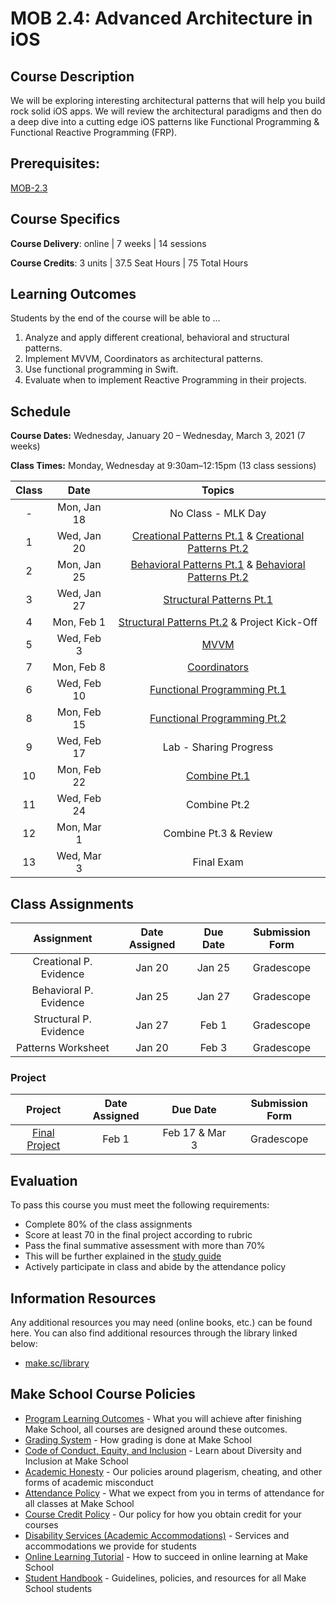 # MOB 2.4: Advanced Architecture in iOS

## Course Description

We will be exploring interesting architectural patterns that will help you build rock solid iOS apps. We will review the architectural paradigms and then do a deep dive into a cutting edge iOS patterns like Functional Programming & Functional Reactive Programming (FRP).

## Prerequisites:  

[MOB-2.3](https://github.com/Make-School-Courses/MOB-2.3-Concurrency-Parallelism-in-iOS)

## Course Specifics

**Course Delivery**: online | 7 weeks | 14 sessions

**Course Credits**: 3 units | 37.5 Seat Hours | 75 Total Hours

## Learning Outcomes

Students by the end of the course will be able to ...

1. Analyze and apply different creational, behavioral and structural patterns.
1. Implement MVVM, Coordinators as architectural patterns.
1. Use functional programming in Swift.
1. Evaluate when to implement Reactive Programming in their projects.

## Schedule

**Course Dates:** Wednesday, January 20 – Wednesday, March 3, 2021 (7 weeks)

**Class Times:** Monday, Wednesday at 9:30am–12:15pm (13 class sessions)

| Class |          Date          |                 Topics                  |
|:-----:|:----------------------:|:---------------------------------------:|
|  - |  Mon, Jan 18	             | No Class - MLK Day |
|  1 |  Wed, Jan 20              | [Creational Patterns Pt.1] & [Creational Patterns Pt.2]  |
|  2 |  Mon, Jan 25              | [Behavioral Patterns Pt.1] & [Behavioral Patterns Pt.2]  |
|  3 |  Wed, Jan 27              | [Structural Patterns Pt.1] |
|  4 |  Mon, Feb 1	             | [Structural Patterns Pt.2] & Project Kick-Off|
|  5 |  Wed, Feb 3               | [MVVM]  |
|  7 |  Mon, Feb 8               | [Coordinators] |
|  6 |  Wed, Feb 10              | [Functional Programming Pt.1] |
|  8 |  Mon, Feb 15              | [Functional Programming Pt.2] |
|  9 |  Wed, Feb 17              | Lab - Sharing Progress |
| 10 |  Mon, Feb 22              | [Combine Pt.1] |  
| 11 |  Wed, Feb 24              | Combine Pt.2 |
| 12 |  Mon, Mar 1               | Combine Pt.3 & Review |
| 13 |  Wed, Mar 3               | Final Exam  |

[Creational Patterns Pt.1]: Lessons/01-Creational-PatternsPt.1/README.md
[Creational Patterns Pt.2]: Lessons/02-Creational-PatternsPt.2/README.md
[Behavioral Patterns Pt.1]: Lessons/03-Behavioral-PatternsPt.1/README.md
[Behavioral Patterns Pt.2]: Lessons/04-Behavioral-PatternsPt.2/README.md
[Structural Patterns Pt.1]: Lessons/05-Structural-PatternsPt.1/README.md
[Structural Patterns Pt.2]: Lessons/06-Structural-PatternsPt.2/README.md
[MVVM]: Lessons/07-MVVM/README.md
[Coordinators]: Lessons/08-Coordinators/README.md
[Functional Programming Pt.1]: Lessons/09-Functional-ProgrammingPt.1/README.md
[Functional Programming Pt.2]: Lessons/10-Functional-ProgrammingPt.2/README.md
[Combine Pt.1]: Lessons/Combine-Pt.1/README.md

## Class Assignments

|    Assignment             | Date Assigned |   Due Date   |     Submission Form     |
|:-------------------------:|:-------------:|:------------:|:-----------------------:|
| Creational P. Evidence  |  Jan 20       |  Jan 25           |  Gradescope  |
| Behavioral P. Evidence  |  Jan 25       |  Jan 27          |  Gradescope  |
| Structural P. Evidence  |  Jan 27       |  Feb 1           |  Gradescope    |
| Patterns Worksheet      |  Jan 20       |  Feb 3           |  Gradescope   |

### Project

|    Project             | Date Assigned |   Due Date   |     Submission Form  |
|:----------------------:|:-------------:|:------------:|:--------------------:|
| [Final Project]           |  Feb 1        |  Feb 17 & Mar 3  |  Gradescope   |

[Final project]: Assignments/OSProject/Intro.md

## Evaluation

To pass this course you must meet the following requirements:

- Complete 80% of the class assignments
- Score at least 70 in the final project according to rubric
- Pass the final summative assessment with more than 70%
 - This will be further explained in the [study guide](https://github.com/Make-School-Courses/MOB-2.4-Advanced-Architectural-Patterns-in-iOS/blob/master/StudyGuide.md)
- Actively participate in class and abide by the attendance policy

##  Information Resources

Any additional resources you may need (online books, etc.) can be found here. You can also find additional resources through the library linked below:

- [make.sc/library](http://make.sc/library)

## Make School Course Policies

- [Program Learning Outcomes](https://make.sc/program-learning-outcomes) - What you will achieve after finishing Make School, all courses are designed around these outcomes.
- [Grading System](https://make.sc/grading-system) - How grading is done at Make School
- [Code of Conduct, Equity, and Inclusion](https://make.sc/code-of-conduct) - Learn about Diversity and Inclusion at Make School
- [Academic Honesty](https://make.sc/academic-honesty-policy) - Our policies around plagerism, cheating, and other forms of academic misconduct
- [Attendance Policy](https://make.sc/attendance-policy) - What we expect from you in terms of attendance for all classes at Make School
- [Course Credit Policy](https://make.sc/course-credit-policy) - Our policy for how you obtain credit for your courses
- [Disability Services (Academic Accommodations)](https://make.sc/disability-services) - Services and accommodations we provide for students
- [Online Learning Tutorial](https://make.sc/online-learning-tutorial) - How to succeed in online learning at Make School
- [Student Handbook](https://make.sc/student-handbook) - Guidelines, policies, and resources for all Make School students

